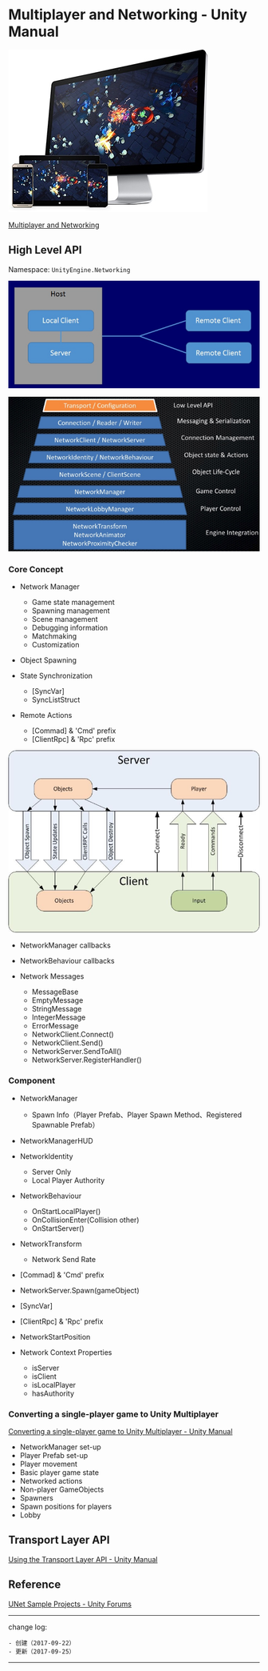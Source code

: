 # Multiplayer and Networking - Unity Manual

![](media/15022679892159.jpg)

[Multiplayer and Networking](https://docs.unity3d.com/Manual/UNet.html)

## High Level API

Namespace: `UnityEngine.Networking`

![](media/15063211791409.jpg)

![](media/15060650923408.jpg)

### Core Concept

* Network Manager

    - Game state management
    - Spawning management
    - Scene management
    - Debugging information
    - Matchmaking
    - Customization

* Object Spawning
* State Synchronization 
    - [SyncVar]
    - SyncListStruct 
* Remote Actions

    - [Commad] & 'Cmd' prefix
    - [ClientRpc] & 'Rpc' prefix

![](media/15063292722290.jpg)

* NetworkManager callbacks
* NetworkBehaviour callbacks
* Network Messages

    - MessageBase
    - EmptyMessage
    - StringMessage
    - IntegerMessage
    - ErrorMessage
    - NetworkClient.Connect()
    - NetworkClient.Send()
    - NetworkServer.SendToAll()
    - NetworkServer.RegisterHandler()

### Component

* NetworkManager

    - Spawn Info（Player Prefab、Player Spawn Method、Registered Spawnable Prefab）

* NetworkManagerHUD
* NetworkIdentity

    - Server Only
    - Local Player Authority

* NetworkBehaviour

    - OnStartLocalPlayer()
    - OnCollisionEnter(Collision other)
    - OnStartServer()

* NetworkTransform

    - Network Send Rate

* [Commad] & 'Cmd' prefix
* NetworkServer.Spawn(gameObject)
* [SyncVar]
* [ClientRpc] & 'Rpc' prefix
* NetworkStartPosition
* Network Context Properties

    - isServer
    - isClient
    - isLocalPlayer
    - hasAuthority

### Converting a single-player game to Unity Multiplayer

[Converting a single-player game to Unity Multiplayer - Unity Manual](https://docs.unity3d.com/Manual/UNetConverting.html)

* NetworkManager set-up
* Player Prefab set-up
* Player movement
* Basic player game state
* Networked actions
* Non-player GameObjects
* Spawners
* Spawn positions for players
* Lobby

## Transport Layer API

[Using the Transport Layer API - Unity Manual](https://docs.unity3d.com/Manual/UNetUsingTransport.html)

## Reference

[UNet Sample Projects - Unity Forums](https://forum.unity.com/threads/unet-sample-projects.331978/)

---

change log: 

	- 创建（2017-09-22）
	- 更新（2017-09-25）

---

